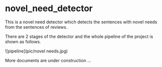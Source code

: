 # novel_need_detector

This is a novel need detector which detects the sentences with novel needs from the sentences of reviews. 

There are 2 stages of the detector and the whole pipeline of the project is shown as follows.

![pipeline](pic/novel needs.jpg)



More documents are under construction ...